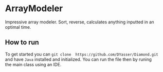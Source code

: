 # ArrayModeler

Impressive array modeler. Sort, reverse, calculates anything inputted in an optimal time.

## How to run

To get started you can `git clone  https://github.com/DYasser/Diamond.git` and have `Java` installed and initialized. You can run the file then by runing the main class using an IDE.
